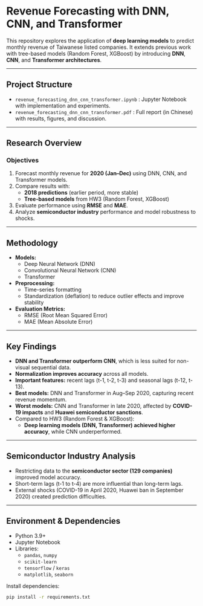 # Revenue Forecasting with DNN, CNN, and Transformer

This repository explores the application of **deep learning models** to predict monthly revenue of Taiwanese listed companies. It extends previous work with tree-based models (Random Forest, XGBoost) by introducing **DNN**, **CNN**, and **Transformer architectures**.

---

## Project Structure
- `revenue_forecasting_dnn_cnn_transformer.ipynb` : Jupyter Notebook with implementation and experiments.
- `revenue_forecasting_dnn_cnn_transformer.pdf` : Full report (in Chinese) with results, figures, and discussion.

---

## Research Overview

### Objectives
1. Forecast monthly revenue for **2020 (Jan–Dec)** using DNN, CNN, and Transformer models.
2. Compare results with:
   - **2018 predictions** (earlier period, more stable)
   - **Tree-based models** from HW3 (Random Forest, XGBoost)
3. Evaluate performance using **RMSE** and **MAE**.
4. Analyze **semiconductor industry** performance and model robustness to shocks.

---

## Methodology
- **Models:**
  - Deep Neural Network (DNN)
  - Convolutional Neural Network (CNN)
  - Transformer
- **Preprocessing:**
  - Time-series formatting
  - Standardization (deflation) to reduce outlier effects and improve stability
- **Evaluation Metrics:**
  - RMSE (Root Mean Squared Error)
  - MAE (Mean Absolute Error)

---

## Key Findings
- **DNN and Transformer outperform CNN**, which is less suited for non-visual sequential data.
- **Normalization improves accuracy** across all models.
- **Important features:** recent lags (t-1, t-2, t-3) and seasonal lags (t-12, t-13).
- **Best models:** DNN and Transformer in Aug–Sep 2020, capturing recent revenue momentum.
- **Worst models:** CNN and Transformer in late 2020, affected by **COVID-19 impacts** and **Huawei semiconductor sanctions**.
- Compared to HW3 (Random Forest & XGBoost):
  - **Deep learning models (DNN, Transformer) achieved higher accuracy**, while CNN underperformed.

---

## Semiconductor Industry Analysis
- Restricting data to the **semiconductor sector (129 companies)** improved model accuracy.
- Short-term lags (t-1 to t-4) are more influential than long-term lags.
- External shocks (COVID-19 in April 2020, Huawei ban in September 2020) created prediction difficulties.

---

## Environment & Dependencies
- Python 3.9+
- Jupyter Notebook
- Libraries:
  - `pandas`, `numpy`
  - `scikit-learn`
  - `tensorflow` / `keras`
  - `matplotlib`, `seaborn`

Install dependencies:
```bash
pip install -r requirements.txt
